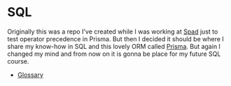 # SQL

Originally this was a repo I've created while I was working at [Spad](https://www.linkedin.com/company/spadcompany/) just to test operator precedence in Prisma. But then I decided it should be where I share my know-how in SQL and this lovely ORM called [Prisma](https://www.prisma.io/). But again I changed my mind and from now on it is gonna be place for my future SQL course.

- [Glossary](./.github/docs/glossary.md)
